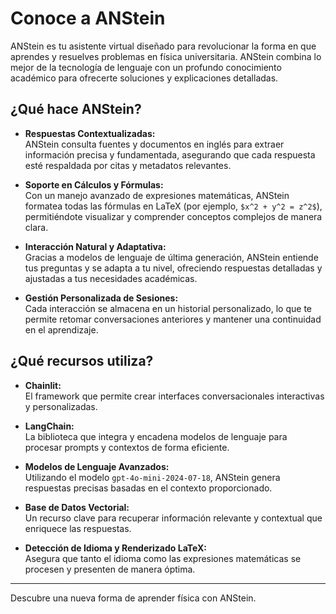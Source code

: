 # Conoce a ANStein

ANStein es tu asistente virtual diseñado para revolucionar la forma en que aprendes y resuelves problemas en física universitaria. ANStein combina lo mejor de la tecnología de lenguaje con un profundo conocimiento académico para ofrecerte soluciones y explicaciones detalladas.

## ¿Qué hace ANStein?

- **Respuestas Contextualizadas:**  
  ANStein consulta fuentes y documentos en inglés para extraer información precisa y fundamentada, asegurando que cada respuesta esté respaldada por citas y metadatos relevantes.

- **Soporte en Cálculos y Fórmulas:**  
  Con un manejo avanzado de expresiones matemáticas, ANStein formatea todas las fórmulas en LaTeX (por ejemplo, `$x^2 + y^2 = z^2$`), permitiéndote visualizar y comprender conceptos complejos de manera clara.

- **Interacción Natural y Adaptativa:**  
  Gracias a modelos de lenguaje de última generación, ANStein entiende tus preguntas y se adapta a tu nivel, ofreciendo respuestas detalladas y ajustadas a tus necesidades académicas.

- **Gestión Personalizada de Sesiones:**  
  Cada interacción se almacena en un historial personalizado, lo que te permite retomar conversaciones anteriores y mantener una continuidad en el aprendizaje.

## ¿Qué recursos utiliza?

- **Chainlit:**  
  El framework que permite crear interfaces conversacionales interactivas y personalizadas.

- **LangChain:**  
  La biblioteca que integra y encadena modelos de lenguaje para procesar prompts y contextos de forma eficiente.

- **Modelos de Lenguaje Avanzados:**  
  Utilizando el modelo `gpt-4o-mini-2024-07-18`, ANStein genera respuestas precisas basadas en el contexto proporcionado.

- **Base de Datos Vectorial:**  
  Un recurso clave para recuperar información relevante y contextual que enriquece las respuestas.

- **Detección de Idioma y Renderizado LaTeX:**  
  Asegura que tanto el idioma como las expresiones matemáticas se procesen y presenten de manera óptima.

---

Descubre una nueva forma de aprender física con ANStein.
